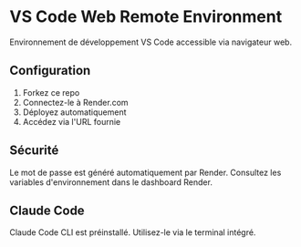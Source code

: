 # VS Code Web Remote Environment

Environnement de développement VS Code accessible via navigateur web.

## Configuration

1. Forkez ce repo
2. Connectez-le à Render.com
3. Déployez automatiquement
4. Accédez via l'URL fournie

## Sécurité

Le mot de passe est généré automatiquement par Render.
Consultez les variables d'environnement dans le dashboard Render.

## Claude Code

Claude Code CLI est préinstallé. Utilisez-le via le terminal intégré.
